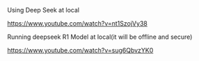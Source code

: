 Using Deep Seek at local

https://www.youtube.com/watch?v=nt1SzojVy38

Running deepseek R1 Model at local(it will be offline and secure)

https://www.youtube.com/watch?v=sug6QbvzYK0


